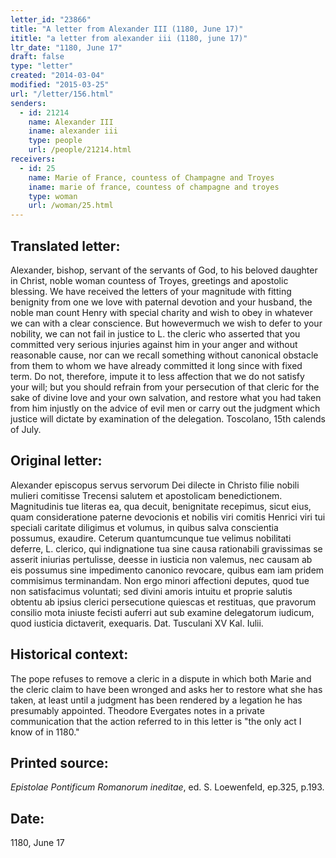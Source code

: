 ```yaml
---
letter_id: "23866"
title: "A letter from Alexander III (1180, June 17)"
ititle: "a letter from alexander iii (1180, june 17)"
ltr_date: "1180, June 17"
draft: false
type: "letter"
created: "2014-03-04"
modified: "2015-03-25"
url: "/letter/156.html"
senders:
  - id: 21214
    name: Alexander III
    iname: alexander iii
    type: people
    url: /people/21214.html
receivers:
  - id: 25
    name: Marie of France, countess of Champagne and Troyes
    iname: marie of france, countess of champagne and troyes
    type: woman
    url: /woman/25.html
---
```

<h2> Translated letter:</h2>Alexander, bishop, servant of the servants of God, to his beloved daughter in Christ, noble woman countess of Troyes, greetings and apostolic blessing.
We have received the letters of your magnitude with fitting benignity from one we love with paternal devotion and your husband, the noble man count Henry with special charity and wish to obey in whatever we can with a clear conscience.  But howevermuch we wish to defer to your nobility, we can not fail in justice to L. the cleric who asserted that you committed very serious injuries against him in your anger and without reasonable cause, nor can we recall something without canonical obstacle from them to whom we have already committed it long since with fixed term.  Do not, therefore, impute it to less affection that we do not satisfy your will; but you should refrain from your persecution of that cleric for the sake of divine love and your own salvation, and restore what you had taken from him injustly on the advice of evil men or carry out the judgment which justice will dictate by examination of the delegation.  Toscolano, 15th calends of July.
<h2 class="mt-4"> Original letter:</h2>Alexander episcopus servus servorum Dei dilecte in Christo filie nobili mulieri comitisse Trecensi salutem et apostolicam benedictionem.  Magnitudinis tue literas ea, qua decuit, benignitate recepimus, sicut eius, quam consideratione paterne devocionis et nobilis viri comitis Henrici viri tui speciali caritate diligimus et volumus, in quibus salva conscientia possumus, exaudire.  Ceterum quantumcunque tue velimus nobilitati deferre, L. clerico, qui indignatione tua sine causa rationabili gravissimas se asserit iniurias pertulisse, deesse in iusticia non valemus, nec causam ab eis possumus sine impedimento canonico revocare, quibus eam iam pridem commisimus terminandam.  Non ergo minori affectioni deputes, quod tue non satisfacimus voluntati; sed divini amoris intuitu et proprie salutis obtentu ab ipsius clerici persecutione quiescas et restituas, que pravorum consilio mota iniuste fecisti auferri aut sub examine delegatorum iudicum, quod iusticia dictaverit, exequaris.
Dat. Tusculani XV Kal. Iulii.
<h2 class="mt-4"> Historical context:</h2>The pope refuses to remove a cleric in a dispute in which both Marie and the cleric claim to have been wronged and asks her to restore what she has taken, at least until a judgment has been rendered by a legation he has presumably appointed.  Theodore Evergates notes in a private communication that the action referred to in this letter is "the only act I know of in 1180."
<h2 class="mt-4"> Printed source:</h2><p><em>Epistolae Pontificum Romanorum ineditae</em>, ed. S. Loewenfeld, ep.325, p.193.</p><h2 class="mt-4"> Date:</h2>1180, June 17